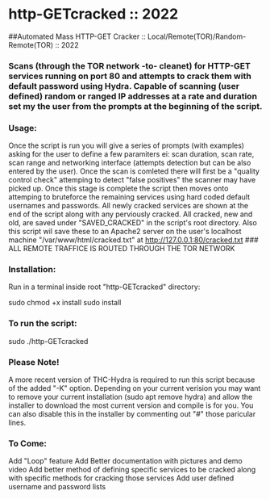# http-GETcracked :: 2022

##Automated Mass HTTP-GET Cracker :: Local/Remote(TOR)/Random-Remote(TOR) :: 2022
### Scans (through the TOR network -to- cleanet) for HTTP-GET services running on port 80 and attempts to crack them with default password using Hydra. Capable of scanning (user defined) random or ranged IP addresses at a rate and duration set my the user from the prompts at the beginning of the script.


### Usage:

Once the script is run you will give a series of prompts (with examples) asking for the user to define a few paramiters ei: scan duration, scan rate, scan range and networking interface (attempts detection but can be also entered by the user). Once the scan is comleted there will first be a "quality control check" attemping to detect "false positives" the scanner may have picked up. Once this stage is complete the script then moves onto attemping to bruteforce the remaining services using hard coded default usernames and passwords. All newly cracked services are shown at the end of the script along with any perviously cracked. All cracked, new and old, are saved under "SAVED_CRACKED" in the script's root directory. Also this script wil save these to an Apache2 server on the user's localhost machine "/var/www/html/cracked.txt" at http://127.0.0.1:80/cracked.txt 
                                 ### ALL REMOTE TRAFFICE IS ROUTED THROUGH THE TOR NETWORK


### Installation:

Run in a terminal inside root "http-GETcracked" directory:

sudo chmod +x install
sudo install


### To run the script:

sudo ./http-GETcracked


### Please Note!

A more recent version of THC-Hydra is required to run this script because of the added "-K" option. Depending on your current verision you may want to remove your current installation (sudo apt remove hydra) and allow the installer to download the most current version and compile is for you. You can also disable this in the installer by commenting out "#" those paricular lines.


### To Come:
Add "Loop" feature
Add Better documentation with pictures and demo video
Add better method of defining specific services to be cracked along with specific methods for cracking those services
Add user defined username and password lists
